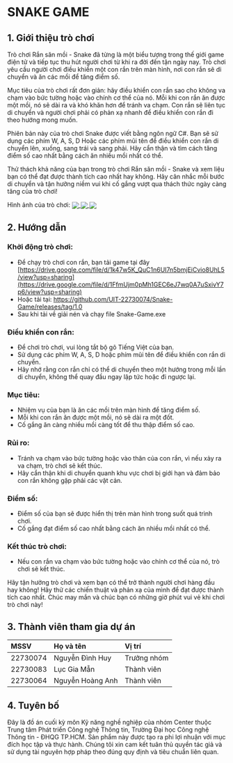 # SNAKE GAME

## 1. Giới thiệu trò chơi
Trò chơi Rắn săn mồi - Snake đã từng là một biểu tượng trong thế giới game điện tử và tiếp tục thu hút người chơi từ khi ra đời đến tận ngày nay. Trò chơi yêu cầu người chơi điều khiển một con rắn trên màn hình, nơi con rắn sẽ di chuyển và ăn các mồi để tăng điểm số.

Mục tiêu của trò chơi rất đơn giản: hãy điều khiển con rắn sao cho không va chạm vào bức tường hoặc vào chính cơ thể của nó. Mỗi khi con rắn ăn được một mồi, nó sẽ dài ra và khó khăn hơn để tránh va chạm. Con rắn sẽ liên tục di chuyển và người chơi phải có phản xạ nhanh để điều khiển con rắn đi theo hướng mong muốn.

Phiên bản này của trò chơi Snake được viết bằng ngôn ngữ C#. Bạn sẽ sử dụng các phím W, A, S, D Hoặc các phím mũi tên để điều khiển con rắn di chuyển lên, xuống, sang trái và sang phải. Hãy cẩn thận và tìm cách tăng điểm số cao nhất bằng cách ăn nhiều mồi nhất có thể.

Thử thách khả năng của bạn trong trò chơi Rắn săn mồi - Snake và xem liệu bạn có thể đạt được thành tích cao nhất hay không. Hãy cân nhắc mỗi bước di chuyển và tận hưởng niềm vui khi cố gắng vượt qua thách thức ngày càng tăng của trò chơi!

Hình ảnh của trò chơi:
<a href="">
  <img align="center" src="https://i.imgur.com/X4srslX.png" />
</a>
<a href="">
  <img align="center" src="https://i.imgur.com/uEaooXo.png" />
</a>
<a href="">
  <img align="center" src="https://i.imgur.com/imhZfJn.png" />
</a>
## 2. Hướng dẫn
### Khởi động trò chơi:

- Để chạy trò chơi con rắn, bạn tải game tại đây [https://drive.google.com/file/d/1k47w5K_QuC1n6UI7n5bmjEiCvio8UhL5/view?usp=sharing](https://drive.google.com/file/d/1FfmUjm0pMh1GEC6eJ7wq0A7uSxivY7p6/view?usp=sharing)
- Hoặc tải tại: https://github.com/UIT-22730074/Snake-Game/releases/tag/1.0
- Sau khi tải về giải nén và chạy file Snake-Game.exe
### Điều khiển con rắn:

- Để chơi trò chơi, vui lòng tắt bộ gõ Tiếng Việt của bạn.
- Sử dụng các phím W, A, S, D hoặc phím mũi tên để điều khiển con rắn di chuyển.
- Hãy nhớ rằng con rắn chỉ có thể di chuyển theo một hướng trong mỗi lần di chuyển, không thể quay đầu ngay lập tức hoặc đi ngược lại.
### Mục tiêu:

- Nhiệm vụ của bạn là ăn các mồi trên màn hình để tăng điểm số.
- Mỗi khi con rắn ăn được một mồi, nó sẽ dài ra một đốt.
- Cố gắng ăn càng nhiều mồi càng tốt để thu thập điểm số cao.
### Rủi ro:

- Tránh va chạm vào bức tường hoặc vào thân của con rắn, vì nếu xảy ra va chạm, trò chơi sẽ kết thúc.
- Hãy cẩn thận khi di chuyển quanh khu vực chơi bị giới hạn và đảm bảo con rắn không gặp phải các vật cản.
### Điểm số:

- Điểm số của bạn sẽ được hiển thị trên màn hình trong suốt quá trình chơi.
- Cố gắng đạt điểm số cao nhất bằng cách ăn nhiều mồi nhất có thể.
### Kết thúc trò chơi:

- Nếu con rắn va chạm vào bức tường hoặc vào chính cơ thể của nó, trò chơi sẽ kết thúc.
  
Hãy tận hưởng trò chơi và xem bạn có thể trở thành người chơi hàng đầu hay không! Hãy thử các chiến thuật và phản xạ của mình để đạt được thành tích cao nhất. Chúc may mắn và chúc bạn có những giờ phút vui vẻ khi chơi trò chơi này!

## 3. Thành viên tham gia dự án
| MSSV   | Họ và tên               | Vị trí      |
| :------| :-----------------------| :------     |
|22730074| Nguyễn Đình Huy           | Trưởng nhóm |
|22730083| Lục Gia Mẫn | Thành viên  |
|22730064| Nguyễn Hoàng Anh           | Thành viên  |
## 4. Tuyên bố
Đây là đồ án cuối kỳ môn Kỹ năng nghề nghiệp của nhóm Center thuộc Trung tâm Phát triển Công nghệ Thông tin, Trường Đại học Công nghệ Thông tin - ĐHQG TP.HCM. Sản phẩm này được tạo ra phi lợi nhuận với mục đích học tập và thực hành. Chúng tôi xin cam kết tuân thủ quyền tác giả và sử dụng tài nguyên hợp pháp theo đúng quy định và tiêu chuẩn liên quan.
